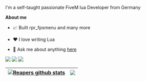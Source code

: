 
I'm a self-taught passionate FiveM lua Developer from Germany

**About me**

- 📈 Built rpr_fpsmenu and many more

- ❤️ I love writing Lua

- 💬 Ask me about anything [here](https://github.com/141reaper/141reaper/issues)

[](https://img.shields.io/badge/Lua-2C2D72?style=for-the-badge&logo=lua&logoColor=white)


<img src="https://img.shields.io/badge/Lua-2C2D72?style=for-the-badge&logo=lua&logoColor=white" />  [<img src="https://img.shields.io/badge/Discord-7289DA?style=for-the-badge&logo=discord&logoColor=white" />](https://discord.com/users/1042446188756082708) [<img src="https://img.shields.io/badge/Twitch-9146FF?style=for-the-badge&logo=twitch&logoColor=white" />](https://twitch.tv/141reaoer)

| <a href="https://github.com/anuraghazra/github-readme-stats"><img align="center" src="https://github-readme-stats.vercel.app/api?username=141reaper&show_icons=true&include_all_commits=true&theme=buefy&hide_border=true" alt="Reapers github stats" /></a> | <a href="https://github.com/anuraghazra/github-readme-stats"><img align="center" src="https://github-readme-stats.vercel.app/api/top-langs/?username=141reaper&layout=compact&theme=buefy&hide_border=true" /></a> |
| ------------- | ------------- |


